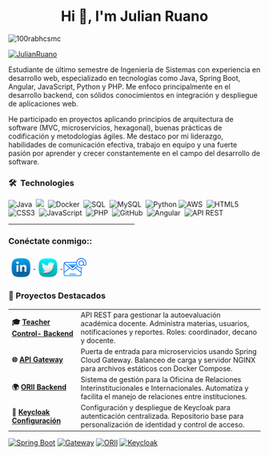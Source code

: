 <h1 align="center">Hi 👋, I'm Julian Ruano</h1>

<p align="left"> <img src="https://komarev.com/ghpvc/?username=JulianRuano&label=Profile%20views&color=0e75b6&style=flat" alt="100rabhcsmc" /> </p>

<p align="left"> <a href="https://twitter.com/julianrmajin" target="blank"><img src="https://img.shields.io/twitter/follow/julianrmajin?logo=twitter&style=for-the-badge" alt="JulianRuano" /></a> </p>

Estudiante de último semestre de Ingeniería de Sistemas con experiencia en desarrollo web, especializado en tecnologías como Java, Spring Boot, Angular, JavaScript, Python y PHP. Me enfoco principalmente en el desarrollo backend, con sólidos conocimientos en integración y despliegue de aplicaciones web.

He participado en proyectos aplicando principios de arquitectura de software (MVC, microservicios, hexagonal), buenas prácticas de codificación y metodologías ágiles. Me destaco por mi liderazgo, habilidades de comunicación efectiva, trabajo en equipo y una fuerte pasión por aprender y crecer constantemente en el campo del desarrollo de software.

### 🛠 &nbsp;Technologies

![Java](https://img.shields.io/badge/Java-ED8B00?style=for-the-badge&logo=openjdk&logoColor=white)&nbsp;
![](https://img.shields.io/badge/Spring%20Boot-6DB33F?style=for-the-badge&logo=springboot&logoColor=white)&nbsp;
![Docker](https://img.shields.io/badge/docker-%232496ED.svg?style=for-the-badge&logo=docker&logoColor=white)&nbsp;
![SQL](https://img.shields.io/badge/sql-%234478A8.svg?style=for-the-badge&logo=postgresql&logoColor=white)&nbsp;
![MySQL](https://img.shields.io/badge/mysql-%2300f.svg?style=for-the-badge&logo=mysql&logoColor=white)&nbsp;
![Python](https://img.shields.io/badge/python-3670A0?style=for-the-badge&logo=python&logoColor=ffdd54)
![AWS](https://img.shields.io/badge/AWS-232F3E?style=flat&logo=amazonwebservices&logoColor=white)&nbsp;
![HTML5](https://img.shields.io/badge/html5-%23E34F26.svg?style=for-the-badge&logo=html5&logoColor=white)&nbsp;
![CSS3](https://img.shields.io/badge/css3-%231572B6.svg?style=for-the-badge&logo=css3&logoColor=white)&nbsp;
![JavaScript](https://img.shields.io/badge/javascript-%23323330.svg?style=for-the-badge&logo=javascript&logoColor=%23F7DF1E)&nbsp;
![PHP](https://img.shields.io/badge/php-%23777777.svg?style=for-the-badge&logo=php&logoColor=white)&nbsp;
![GitHub](https://img.shields.io/badge/github-%23121011.svg?style=for-the-badge&logo=github&logoColor=white)&nbsp;
![Angular](https://img.shields.io/badge/angular-%23DD0031.svg?style=for-the-badge&logo=angular&logoColor=white)&nbsp;
![API REST](https://img.shields.io/badge/API%20REST-%2332A3FF.svg?style=for-the-badge&logo=fastapi&logoColor=white)&nbsp;

<hr width="50%" >
<h3 align="left">Conéctate conmigo::</h3>
<p align="left">
<a href="https://www.linkedin.com/in/julian-ruano-majin-450818288/" target="blank"><img align="center" src="https://github.com/JulianRuano/my-portfolio/blob/main/img/linkedin-icon.png?raw=true" alt="Julian Ruano" height="50" width="50" />
</a>
<a href="https://twitter.com/julianrmajin" target="blank"><img align="center" src="https://github.com/JulianRuano/my-portfolio/blob/main/img/twitter-icon.png?raw=true" alt="21304875" height="50" width="50" />
</a>
<a href="mailto:julianrmajin@gmail.com" target="blank"><img align="center" src="https://github.com/JulianRuano/my-portfolio/blob/main/img/icons8-email-96.png?raw=true" alt="21304875" height="50" width="50" />
</a>
</p>

### 🚀 Proyectos Destacados

<div align="center"> <table> <tr> <td><strong>🎓 <a href="https://github.com/JulianRuano/Teacher-control-system-Backend" target="_blank">Teacher Control- Backend</a></strong></td> <td> API REST para gestionar la autoevaluación académica docente. Administra materias, usuarios, notificaciones y reportes. Roles: coordinador, decano y docente. </td> </tr> <tr> <td><strong>🌐 <a href="https://github.com/JulianRuano/api-gateway" target="_blank">API Gateway</a></strong></td> <td> Puerta de entrada para microservicios usando Spring Cloud Gateway. Balanceo de carga y servidor NGINX para archivos estáticos con Docker Compose. </td> </tr> <tr> <td><strong>🌍 <a href="https://github.com/Proyecto2ORII2024/P2-Backend-ORII" target="_blank">ORII Backend</a></strong></td> <td> Sistema de gestión para la Oficina de Relaciones Interinstitucionales e Internacionales. Automatiza y facilita el manejo de relaciones entre instituciones. </td> </tr> <tr> <td><strong>🔐 <a href="https://github.com/JulianRuano/keycloak" target="_blank">Keycloak Configuración</a></strong></td> <td> Configuración y despliegue de Keycloak para autenticación centralizada. Repositorio base para personalización de identidad y control de acceso. </td> </tr> </table> </div>

[![Spring Boot](https://img.shields.io/badge/SpringBoot-API-green?logo=spring)](https://github.com/JulianRuano/Teacher-control-system-Backend)
[![Gateway](https://img.shields.io/badge/API%20Gateway-SpringCloud-blue?logo=spring)](https://github.com/JulianRuano/api-gateway)
[![ORII](https://img.shields.io/badge/ORII%20System-Backend-blueviolet)](https://github.com/Proyecto2ORII2024/P2-Backend-ORII)
[![Keycloak](https://img.shields.io/badge/Keycloak-Config-important?logo=keycloak)](https://github.com/JulianRuano/keycloak)
